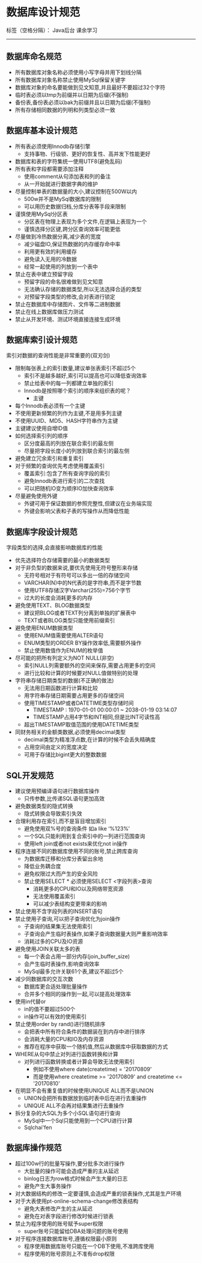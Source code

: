 ﻿# 数据库设计规范

标签（空格分隔）： Java后台 课余学习

---

## 数据库命名规范
* 所有数据库对象名称必须使用小写字母并用下划线分隔
* 所有数据库对象名称禁止使用MySql保留关键字
* 数据库对象的命名要能做到见文知意,并且最好不要超过32个字符
* 临时表必须以tmp为前缀并以日期为后缀(不强制)
* 备份表,备份表必须以bak为前缀并且以日期为后缀(不强制)
* 所有存储相同数据的列明和列类型必须一致

## 数据库基本设计规范
* 所有表必须使用Innodb存储引擎
    * 支持事物、行级锁、更好的恢复性、高并发下性能更好
* 数据库和表的字符集统一使用UTF8(避免乱码)
* 所有表和字段都需要添加注释
    * 使用comment从句添加表和列的备注
    * 从一开始就进行数据字典的维护
* 尽量控制单表的数据量的大小,建议控制在500W以内
    * 500w并不是MySql数据库的限制
    * 可以用历史数据归档,分库分表等手段来限制
* 谨慎使用MySql分区表
    * 分区表在物理上表现为多个文件,在逻辑上表现为一个
    * 谨慎选择分区键,跨分区查询效率可能更低
* 尽量做到冷热数据分离,减少表的宽度
    * 减少磁盘IO,保证热数据的内存缓存命中率
    * 利用更有效的利用缓存
    * 避免读入无用的冷数据
    * 经常一起使用的列放到一个表中
* 禁止在表中建立预留字段
    * 预留字段的命名很难做到见文知意
    * 无法确认存储的数据类型,所以无法选择合适的类型
    * 对预留字段类型的修改,会对表进行锁定
* 禁止在数据库中存储图片、文件等二进制数据
* 禁止在线上数据库做压力测试
* 禁止从开发环境、测试环境直接连接生成环境
        
## 数据库索引设计规范
索引对数据的查询性能是非常重要的(双刃剑)

* 限制每张表上的索引数量,建议单张表索引不超过5个
    * 索引不是越多越好,索引可以提高也可以降低查询效率
    * 禁止给表中的每一列都建立单独的索引
    * Innodb是按照哪个索引的顺序来组织表的呢？
        * 主键 
* 每个Innodb表必须有一个主键
* 不使用更新频繁的列作为主键,不是用多列主键
* 不使用UUID、MD5、HASH字符串作为主键
* 主键建议使用自增ID值
* 如何选择索引列的顺序
    * 区分度最高的列放在联合索引的最左侧
    * 尽量把字段长度小的列放到联合索引的最左侧
* 避免建立冗余索引和重复索引
* 对于频繁的查询优先考虑使用覆盖索引
    * 覆盖索引:包含了所有查询字段的索引
    * 避免Innodb表进行索引的二次查找
    * 可以把随机IO变为顺序IO加快查询效率
* 尽量避免使用外键
    * 外键可用于保证数据的参照完整性,但建议在业务端实现
    * 外键会影响父表和子表的写操作从而降低性能
                
## 数据库字段设计规范
字段类型的选择,会直接影响数据库的性能

* 优先选择符合存储需要的最小的数据类型
* 对于非负型的数据来说,要优先使用无符号整形来存储
    * 无符号相对于有符号可以多出一倍的存储空间
    * VARCHAR(N)中的N代表的是字符串,而不是字节数
    * 使用UTF8存储汉字Varchar(255)=756个字节
    * 过大的长度会消耗更多的内存
* 避免使用TEXT、BLOG数据类型
    * 建议把BLOG或者TEXT列分离到单独的扩展表中
    * TEXT或者BLOG类型只能使用前缀索引
* 避免使用ENUM数据类型
    * 使用ENUM值需要使用ALTER语句
    * ENUM类型的ORDER BY操作效率低,需要额外操作
    * 禁止使用数值作为ENUM的枚举值
* 尽可能的把所有列定义为NOT NULL(非空)
    * 索引NULL列需要额外的空间来保存,需要占用更多的空间
    * 进行比较和计算的时候要对NULL值做特别的处理
* 字符串存储日期类型的数据(不正确的做法)
    * 无法用日期函数进行计算和比较
    * 用字符串存储日期需要占用更多的存储空间
    * 使用TIMESTAMP或者DATETIME类型存储时间
        * TIMESTAMP : 1970-01-01 00:00:01 ~  2038-01-19 03:14:07
        * TIMESTAMP占用4字节和INT相同,但是比INT可读性高
    * 超出TIMESTAMP取值范围的使用DATETIME类型
* 同财务相关的金额类数据,必须使用decimal类型
    * decimal类型为精准浮点数,在计算的时候不会丢失精确度
    * 占用空间由定义的宽度决定
    * 可用于存储比bigint更大的整数数据
            
## SQL开发规范

* 建议使用预编译语句进行数据库操作
    * 只传参数,比传递SQL语句更加高效
* 避免数据类型的隐式转换
    * 隐式转换会导致索引失效
* 合理利用存在索引,而不是盲目增加索引
    * 避免使用双%号的查询条件 如a like ‘%123%’
    * 一个SQL只能利用到复合索引中的一列进行范围查询
    * 使用left join或者not exists来优化not in操作
* 程序连接不同的数据库使用不同的账号,禁止跨库查询
    * 为数据库迁移和分库分表留出余地
    * 降低业务耦合度
    * 避免权限过大而产生的安全风险
    * 禁止使用SELECT * 必须使用SELECT <字段列表>查询
        * 消耗更多的CPU和IO以及网络带宽资源
        * 无法使用覆盖索引
        * 可以减少表结构变更带来的影响
* 禁止使用不含字段列表的INSERT语句
* 禁止使用子查询,可以把子查询优化为join操作
    * 子查询的结果集无法使用索引
    * 子查询会产生临时表操作,如果子查询数据量大则严重影响效率
    * 消耗过多的CPU及IO资源
* 避免使用JOIN关联太多的表
    * 每一个表会占用一部分内存(join_buffer_size)
    * 会产生临时表操作,影响查询效率
    * MySql最多允许关联61个表,建议不超过5个
* 减少同数据库的交互次数
    * 数据库更合适处理批量操作
    * 合并多个相同的操作到一起,可以提高处理效率
* 使用in代替or
    * in的值不要超过500个
    * in操作可以有效的使用索引
* 禁止使用order by rand()进行随机排序
    * 会把表中所有符合条件的数据装在到内存中进行排序
    * 会消耗大量的CPU和IO及内存资源
    * 推荐在程序中获取一个随机值,然后从数据库中获取数据的方式
* WHERE从句中禁止对列进行函数转换和计算
    * 对列进行函数转换或者计算会导致无法使用索引
        * 例如不使用where date(createtime) = '20170809'
        * 而是使用where createtime >= '20170809' and createtime <= '20170810'
* 在明显不会有重复值的时候使用UNIQUE ALL而不是UNION
    * UNION会把所有数据放到临时表中后在进行去重操作 
    * UNIQUE ALL不会再对结果集进行去重操作
* 拆分复杂的大SQL为多个小SQL语句进行查询
    * MySql中一个Sql只能使用到一个CPU进行计算
    * Sqlchai'fen
                                                             
## 数据库操作规范
* 超过100w行的批量写操作,要分批多次进行操作
    * 大批量的操作可能会造成严重的主从延迟
    * binlog日志为row格式时候会产生大量的日志
    * 避免产生大事务操作
* 对大数据结构的修改一定要谨慎,会造成严重的锁表操作,尤其是生产环境
* 对于大表使用pt-online-schema-change修改表结构
    * 避免大表修改产生的主从延迟
    * 避免在对表字段进行修改时候进行锁表
* 禁止为程序使用的账号赋予super权限
    * super账号只能留给DBA处理问题的账号使用
* 对于程序连接数据库账号,遵循权限最小原则
    * 程序使用数据库账号只能在一个DB下使用,不准跨库使用
    * 程序使用的账号原则上不准有drop权限
            


